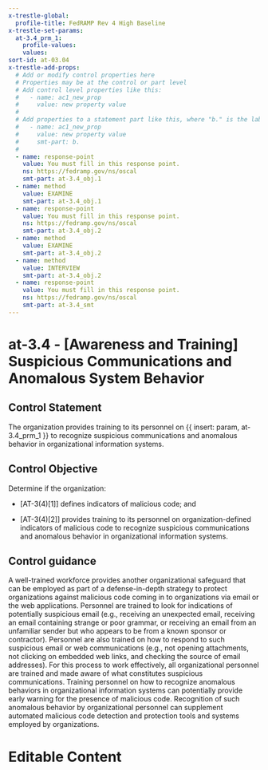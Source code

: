 ```yaml
---
x-trestle-global:
  profile-title: FedRAMP Rev 4 High Baseline
x-trestle-set-params:
  at-3.4_prm_1:
    profile-values:
    values:
sort-id: at-03.04
x-trestle-add-props:
  # Add or modify control properties here
  # Properties may be at the control or part level
  # Add control level properties like this:
  #   - name: ac1_new_prop
  #     value: new property value
  #
  # Add properties to a statement part like this, where "b." is the label of the target statement part
  #   - name: ac1_new_prop
  #     value: new property value
  #     smt-part: b.
  #
  - name: response-point
    value: You must fill in this response point.
    ns: https://fedramp.gov/ns/oscal
    smt-part: at-3.4_obj.1
  - name: method
    value: EXAMINE
    smt-part: at-3.4_obj.1
  - name: response-point
    value: You must fill in this response point.
    ns: https://fedramp.gov/ns/oscal
    smt-part: at-3.4_obj.2
  - name: method
    value: EXAMINE
    smt-part: at-3.4_obj.2
  - name: method
    value: INTERVIEW
    smt-part: at-3.4_obj.2
  - name: response-point
    value: You must fill in this response point.
    ns: https://fedramp.gov/ns/oscal
    smt-part: at-3.4_smt
---
```


# at-3.4 - \[Awareness and Training\] Suspicious Communications and Anomalous System Behavior

## Control Statement

The organization provides training to its personnel on {{ insert: param, at-3.4_prm_1 }} to recognize suspicious communications and anomalous behavior in organizational information systems.

## Control Objective

Determine if the organization:

- \[AT-3(4)[1]\] defines indicators of malicious code; and

- \[AT-3(4)[2]\] provides training to its personnel on organization-defined indicators of malicious code to recognize suspicious communications and anomalous behavior in organizational information systems.

## Control guidance

A well-trained workforce provides another organizational safeguard that can be employed as part of a defense-in-depth strategy to protect organizations against malicious code coming in to organizations via email or the web applications. Personnel are trained to look for indications of potentially suspicious email (e.g., receiving an unexpected email, receiving an email containing strange or poor grammar, or receiving an email from an unfamiliar sender but who appears to be from a known sponsor or contractor). Personnel are also trained on how to respond to such suspicious email or web communications (e.g., not opening attachments, not clicking on embedded web links, and checking the source of email addresses). For this process to work effectively, all organizational personnel are trained and made aware of what constitutes suspicious communications. Training personnel on how to recognize anomalous behaviors in organizational information systems can potentially provide early warning for the presence of malicious code. Recognition of such anomalous behavior by organizational personnel can supplement automated malicious code detection and protection tools and systems employed by organizations.

# Editable Content

<!-- Make additions and edits below -->
<!-- The above represents the contents of the control as received by the profile, prior to additions. -->
<!-- If the profile makes additions to the control, they will appear below. -->
<!-- The above markdown may not be edited but you may edit the content below, and/or introduce new additions to be made by the profile. -->
<!-- If there is a yaml header at the top, parameter values may be edited. Use --set-parameters to incorporate the changes during assembly. -->
<!-- The content here will then replace what is in the profile for this control, after running profile-assemble. -->
<!-- The added parts in the profile for this control are below.  You may edit them and/or add new ones. -->
<!-- Each addition must have a heading either of the form ## Control my_addition_name -->
<!-- or ## Part a. (where the a. refers to one of the control statement labels.) -->
<!-- "## Control" parts are new parts added after the statement part. -->
<!-- "## Part" parts are new parts added into the top-level statement part with that label. -->
<!-- Subparts may be added with nested hash levels of the form ### My Subpart Name -->
<!-- underneath the parent ## Control or ## Part being added -->
<!-- See https://ibm.github.io/compliance-trestle/tutorials/ssp_profile_catalog_authoring/ssp_profile_catalog_authoring for guidance. -->
